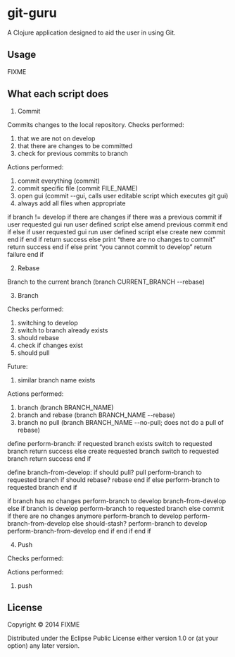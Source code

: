 # git-guru

A Clojure application designed to aid the user in using Git.

## Usage

FIXME

## What each script does

1. Commit

Commits changes to the local repository. Checks performed:

1. that we are not on develop
2. that there are changes to be committed
3. check for previous commits to branch

Actions performed:

1. commit everything (commit)
2. commit specific file (commit FILE_NAME)
3. open gui (commit --gui, calls user editable script which executes git gui)
4. always add all files when appropriate

if branch != develop
	if there are changes
		if there was a previous commit
			if user requested gui
				run user defined script
			else
				amend previous commit
			end if
		else
			if user requested gui
				run user defined script
			else
				create new commit
			end if
		end if
		return success
	else
		print “there are no changes to commit”
		return success
	end if
else
	print “you cannot commit to develop”
	return failure
end if

2. Rebase

Branch to the current branch
(branch CURRENT_BRANCH --rebase)

3. Branch

Checks performed:

1. switching to develop
2. switch to branch already exists
3. should rebase
4. check if changes exist
5. should pull

Future:

1. similar branch name exists

Actions performed:

1. branch (branch BRANCH_NAME)
2. branch and rebase (branch BRANCH_NAME --rebase)
3. branch no pull (branch BRANCH_NAME --no-pull; does not do a pull of rebase)

define perform-branch:
	if requested branch exists
		switch to requested branch
		return success
	else
		create requested branch
		switch to requested branch
		return success
	end if

define branch-from-develop:
	if should pull?
		pull
		perform-branch to requested branch
		if should rebase?
			rebase
		end if
	else
		perform-branch to requested branch
	end if

if branch has no changes
	perform-branch to develop
	branch-from-develop
else
	if branch is develop
		perform-branch to requested branch
else
	commit
		if there are no changes anymore
			perform-branch to develop
			perform-branch-from-develop
		else
			should-stash?
			perform-branch to develop
			perform-branch-from-develop
		end if
	end if
end if

4. Push

Checks performed:



Actions performed:

1. push

## License

Copyright © 2014 FIXME

Distributed under the Eclipse Public License either version 1.0 or (at
your option) any later version.
